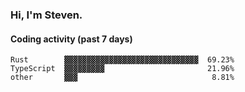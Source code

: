 ### Hi, I'm Steven.

#### Coding activity (past 7 days)
```
Rust        ▓▓▓▓▓▓▓▓▓▓▓▓▓▓▓▓▓▓▓▓▓▓▓▓▓▓▓▓▓▓  69.23%
TypeScript  ▓▓▓▓▓▓▓▓▓                       21.96%
other       ▓▓▓                              8.81%
```
